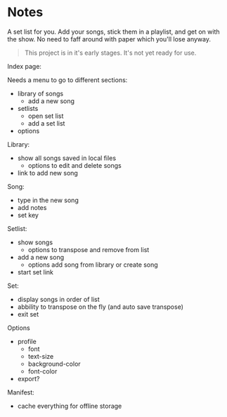 # Notes

A set list for you. Add your songs, stick them in a playlist, and get on with the show.
No need to faff around with paper which you'll lose anyway.

> This project is in it's early stages. It's not yet ready for use.

Index page:

Needs a menu to go to different sections:
  - library of songs
    - add a new song
  - setlists
    - open set list
    - add a set list
  - options

Library:
  - show all songs saved in local files
    - options to edit and delete songs
  - link to add new song

Song:
  - type in the new song
  - add notes
  - set key

Setlist:
  - show songs
    - options to transpose and remove from list
  - add a new song
    - options add song from library or create song
  - start set link

Set:
  - display songs in order of list
  - abbility to transpose on the fly (and auto save transpose)
  - exit set

Options
  - profile
    - font
    - text-size
    - background-color
    - font-color
  - export?

Manifest:
  - cache everything for offline storage
